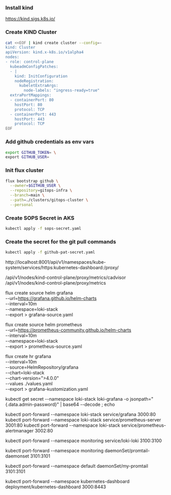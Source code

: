 ### Install kind
https://kind.sigs.k8s.io/

### Create KIND Cluster
```bash
cat <<EOF | kind create cluster --config=-
kind: Cluster
apiVersion: kind.x-k8s.io/v1alpha4
nodes:
- role: control-plane
  kubeadmConfigPatches:
  - |
    kind: InitConfiguration
    nodeRegistration:
      kubeletExtraArgs:
        node-labels: "ingress-ready=true"
  extraPortMappings:
  - containerPort: 80
    hostPort: 80
    protocol: TCP
  - containerPort: 443
    hostPort: 443
    protocol: TCP
EOF
```


### Add github credentials as env vars
``` bash
export GITHUB_TOKEN= \
export GITHUB_USER=
```

### Init flux cluster
``` bash
flux bootstrap github \
  --owner=$GITHUB_USER \
  --repository=gitops-infra \
  --branch=main \
  --path=./clusters/gitops-cluster \
  --personal
```

### Create SOPS Secret in AKS
``` bash
kubectl apply -f sops-secret.yaml
```

### Create the secret for the git pull commands
``` bash
kubectl apply -f github-pat-secret.yaml
```

http://localhost:8001/api/v1/namespaces/kube-system/services/https:kubernetes-dashboard:/proxy/

/api/v1/nodes/kind-control-plane/proxy/metrics/cadvisor
/api/v1/nodes/kind-control-plane/proxy/metrics

 flux create source helm grafana \
    --url=https://grafana.github.io/helm-charts \
    --interval=10m \
    --namespace=loki-stack \
    --export > grafana-source.yaml

 flux create source helm prometheus \
    --url=https://prometheus-community.github.io/helm-charts \
    --interval=10m \
    --namespace=loki-stack \
    --export > prometheus-source.yaml

flux create hr grafana \
    --interval=10m \
    --source=HelmRepository/grafana \
    --chart=loki-stack \
    --chart-version=">4.0.0" \
    --values ./values.yaml \
    --export > grafana-kustomization.yaml

kubectl get secret --namespace loki-stack loki-grafana -o jsonpath="{.data.admin-password}" | base64 --decode ; echo

kubectl port-forward --namespace loki-stack service/grafana 3000:80
kubectl port-forward --namespace loki-stack service/prometheus-server 3001:80
kubectl port-forward --namespace loki-stack service/prometheus-alertmanager 3002:80

kubectl port-forward --namespace monitoring service/loki-loki 3100:3100

kubectl port-forward --namespace monitoring daemonSet/promtail-daemonset 3101:3101

kubectl port-forward --namespace default daemonSet/my-promtail 3101:3101

kubectl port-forward --namespace kubernetes-dashboard deployment/kubernetes-dashboard 3000:8443
